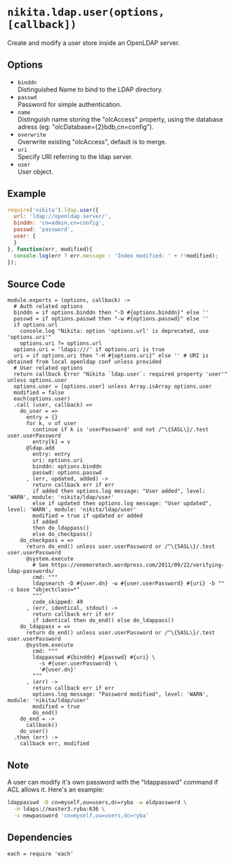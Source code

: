 
# `nikita.ldap.user(options, [callback])`

Create and modify a user store inside an OpenLDAP server.   

## Options

*   `binddn`   
    Distinguished Name to bind to the LDAP directory.   
*   `passwd`   
    Password for simple authentication.   
*   `name`   
    Distinguish name storing the "olcAccess" property, using the database adress
    (eg: "olcDatabase={2}bdb,cn=config").   
*   `overwrite`   
    Overwrite existing "olcAccess", default is to merge.   
*   `uri`   
    Specify URI referring to the ldap server.   
*   `user`   
    User object.   

## Example

```js
require('nikita').ldap.user({
  url: 'ldap://openldap.server/',
  binddn: 'cn=admin,cn=config',
  passwd: 'password',
  user: {
  }
}, function(err, modified){
  console.log(err ? err.message : 'Index modified: ' + !!modified);
});
```

## Source Code

    module.exports = (options, callback) ->
      # Auth related options
      binddn = if options.binddn then "-D #{options.binddn}" else ''
      passwd = if options.passwd then "-w #{options.passwd}" else ''
      if options.url
        console.log "Nikita: option 'options.url' is deprecated, use 'options.uri'"
        options.uri ?= options.url
      options.uri = 'ldapi:///' if options.uri is true
      uri = if options.uri then "-H #{options.uri}" else '' # URI is obtained from local openldap conf unless provided
      # User related options
      return callback Error "Nikita `ldap.user`: required property 'user'" unless options.user
      options.user = [options.user] unless Array.isArray options.user
      modified = false
      each(options.user)
      .call (user, callback) =>
        do_user = =>
          entry = {}
          for k, v of user
            continue if k is 'userPassword' and not /^\{SASL\}/.test user.userPassword
            entry[k] = v
          @ldap.add
            entry: entry
            uri: options.uri
            binddn: options.binddn
            passwd: options.passwd
          , (err, updated, added) ->
            return callback err if err
            if added then options.log message: "User added", level: 'WARN', module: 'nikita/ldap/user'
            else if updated then options.log message: "User updated", level: 'WARN', module: 'nikita/ldap/user'
            modified = true if updated or added
            if added
            then do_ldappass()
            else do_checkpass()
        do_checkpass = =>
          return do_end() unless user.userPassword or /^\{SASL\}/.test user.userPassword
          @system.execute
            # See https://onemoretech.wordpress.com/2011/09/22/verifying-ldap-passwords/
            cmd: """
            ldapsearch -D #{user.dn} -w #{user.userPassword} #{uri} -b "" -s base "objectclass=*"
            """
            code_skipped: 49
          , (err, identical, stdout) ->
            return callback err if err
            if identical then do_end() else do_ldappass()
        do_ldappass = =>
          return do_end() unless user.userPassword or /^\{SASL\}/.test user.userPassword
          @system.execute
            cmd: """
            ldappasswd #{binddn} #{passwd} #{uri} \
              -s #{user.userPassword} \
              '#{user.dn}'
            """
          , (err) ->
            return callback err if err
            options.log message: "Password modified", level: 'WARN', module: 'nikita/ldap/user'
            modified = true
            do_end()
        do_end = ->
          callback()
        do_user()
      .then (err) ->
        callback err, modified

## Note

A user can modify it's own password with the "ldappasswd" command if ACL allows
it. Here's an example:

```bash
ldappasswd -D cn=myself,ou=users,dc=ryba -w oldpassword \
  -H ldaps://master3.ryba:636 \
  -s newpassword 'cn=myself,ou=users,dc=ryba'
```

## Dependencies

    each = require 'each'

[index]: http://www.zytrax.com/books/ldap/apa/indeces.html
